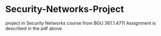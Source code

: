# Security-Networks-Project
project in Security Networks course from BGU 361.1.4711
Assignment is described in the pdf above
